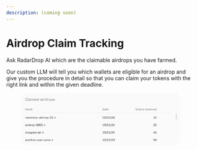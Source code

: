```yaml
---
description: (coming soon)
---
```


# Airdrop Claim Tracking

Ask RadarDrop AI which are the claimable airdrops you have farmed.&#x20;

Our custom LLM will tell you which wallets are eligible for an airdrop and give you the procedure in detail so that you can claim your tokens with the right link and within the given deadline.

<figure><img src="../../.gitbook/assets/RD_claim_section.png" alt=""><figcaption></figcaption></figure>

